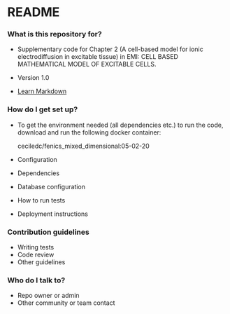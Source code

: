 # README #

### What is this repository for? ###

* Supplementary code for Chapter 2 (A cell-based model for ionic electrodiffusion in
excitable tissue) in EMI: CELL BASED MATHEMATICAL MODEL OF EXCITABLE CELLS.

* Version 1.0
* [Learn Markdown](https://bitbucket.org/tutorials/markdowndemo)

### How do I get set up? ###

* To get the environment needed (all dependencies etc.) to run the code,
    download and run the following docker container:

    ceciledc/fenics_mixed_dimensional:05-02-20

* Configuration
* Dependencies
* Database configuration
* How to run tests
* Deployment instructions

### Contribution guidelines ###

* Writing tests
* Code review
* Other guidelines

### Who do I talk to? ###

* Repo owner or admin
* Other community or team contact
